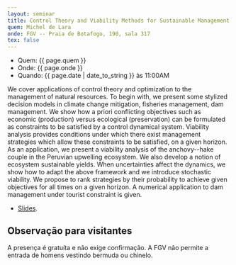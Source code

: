 ```yaml
---
layout: seminar
title: Control Theory and Viability Methods for Sustainable Management of Natural Resources
quem: Michel de Lara
onde: FGV -- Praia de Botafogo, 190, sala 317
tex: false
---
```


- Quem:  {{ page.quem }}
- Onde:  {{ page.onde }}
- Quando: {{ page.date | date_to_string }} às 11:00AM

We cover applications of control theory and optimization to the
management of natural resources. To begin with, we present some
stylized decision models in climate change mitigation, fisheries
management, dam management.  We show how a priori conflicting
objectives such as economic (production) versus ecological
(preservation) can be formulated as constraints to be satisfied by a
control dynamical system.  Viability analysis provides conditions
under which there exist management strategies which allow these
constraints to be satisfied, on a given horizon. As an application, we
present a viability analysis of the anchovy--hake couple in the
Peruvian upwelling ecosystem.  We also develop a notion of ecosystem
sustainable yields.  When uncertainties affect the dynamics, we show
how to adapt the above framework and we introduce stochastic
viability. We propose to rank strategies by their probability to
achieve given objectives for all times on a given horizon. A numerical
application to dam management under tourist constraint is given.

- [Slides](http://cermics.enpc.fr/~delara/exposes/slides_viability_HANDOUT.pdf).

## Observação para visitantes

A presença é gratuíta e não exige confirmação. A FGV não permite a
entrada de homens vestindo bermuda ou chinelo.
